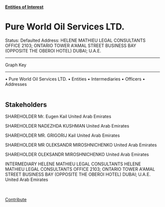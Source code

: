 #### [Entities of Interest](/list.html)
<link rel="stylesheet" type="text/css" href="../../assets/style.css">

<style>
body{background-image:url("http://eoi-graphs.s3-website-eu-west-1.amazonaws.com/Pure_World_Oil_Services_LTD..png");background-repeat: no-repeat;background-size: contain;}
.markdown>p>span{background-color: white;}
</style>

# Pure World Oil Services LTD.
<span>Status: Defaulted
Address: HELENE MATHIEU  LEGAL CONSULTANTS OFFICE 2103; ONTARIO TOWER A'AMAL STREET BUSINESS BAY (OPPOSITE THE OBEROI HOTEL) DUBAI; U.A.E.
</span>

---



<div class="legend">
Graph Key
<hr>
<span class="focus">• Pure World Oil Services LTD.</span>
<span class="entity">• Entities</span>
<span class="intermediary">• Intermediaries</span>
<span class="officer">• Officers</span>
<span class="address">• Addresses</span>
</div><br>


## Stakeholders
<span>SHAREHOLDER
Mr. Eugen Kail
United Arab Emirates
</span>

<span>SHAREHOLDER
NADEZHDA KUSHMAN
United Arab Emirates
</span>

<span>SHAREHOLDER
MR. GRIGORIJ Kail
United Arab Emirates
</span>

<span>SHAREHOLDER
MR OLEKSANDR MIROSHNICHENKO
United Arab Emirates
</span>

<span>SHAREHOLDER
OLEKSANDR MIROSHNICHENKO
United Arab Emirates
</span>

<span>INTERMEDIARY
HELENE MATHIEU LEGAL CONSULTANTS
HELENE MATHIEU  LEGAL CONSULTANTS OFFICE 2103; ONTARIO TOWER A'AMAL STREET BUSINESS BAY (OPPOSITE THE OBEROI HOTEL) DUBAI; U.A.E.
United Arab Emirates
</span>


<br><br><a class="contribute_button" href="Readme.md">Contribute</a>